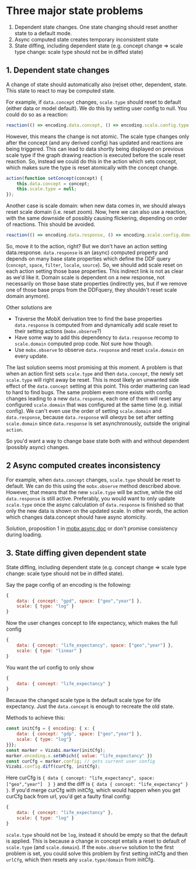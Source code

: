 # Three major state problems

 1. Dependent state changes. One state changing should reset another state to a default mode.
 1. Async computed state creates temporary inconsistent state
 2. State diffing, including dependent state (e.g. concept change => scale type change: scale type should not be in diffed state)

## 1. Dependent state changes

A change of state should automatically also (re)set other, dependent, state. This state to react to may be computed state.

For example, if `data.concept` changes, `scale.type` should reset to default (either data or model default). We do this by setting user config to null. You could do so as a reaction:

```js
reaction(() => encoding.data.concept, () => encoding.scale.config.type = null);
```
However, this means the change is not atomic. The scale type changes only after the concept (and any derived config) has updated and reactions are being triggered.
This can lead to data shortly being displayed on previous scale type if the graph drawing reaction is executed before the scale reset reaction. So, instead we could do this in the action which sets concept, which makes sure the type is reset atomically with the concept change.

```js
action(function setConcept(concept) { 
    this.data.concept = concept;
    this.scale.type = null;
});
```

Another case is scale domain: when new data comes in, we should always reset scale domain (i.e. reset zoom). Now, here we can also use a reaction, with the same downside of possibly causing flickering, depending on order of reactions. This should be avoided.

```js
reaction(() => encoding.data.response, () => encoding.scale.config.domain = null);
```

So, move it to the action, right? But we don't have an action setting data.response. `data.response` is an (async) computed property and depends on many base state properties which define the DDF query (`concept`, `space`, `filter`, `locale`, `source`). So, we should add scale reset on each action setting those base properties. This indirect link is not as clear as we'd like it. Domain scale is dependent on a new response, not necessarily on those base state properties (indirectly yes, but if we remove one of those base props from the DDFquery, they shouldn't reset scale domain anymore).

Other solutions are 
 - Traverse the MobX derivation tree to find the base properties `data.response` is computed from and dynamically add scale reset to their setting actions (`mobx.observe`?)
 - Have some way to add this dependency to `data.response` recomp to `scale.domain` computed prop code. Not sure how though.
 - Use `mobx.observe` to observe `data.response` and reset `scale.domain` on every update. 

The last solution seems most promising at this moment. A problem is that when an action first sets `scale.type` and then `data.concept`, the newly set `scale.type` will right away be reset. This is most likely an unwanted side effect of the `data.concept` setting at this point. This order mattering can lead to hard to find bugs.
The same problem even more exists with config changes leading to a new `data.response`, each one of them will reset any configured `scale.domain` that was configured at the same time (e.g. initial config). We can't even use the order of setting `scale.domain` and `data.response`, because `data.response` will *always* be set after setting `scale.domain` since `data.response` is set asynchronously, outside the original `action`.

So you'd want a way to change base state both with and without dependent (possibly async) changes.

## 2 Async computed creates inconsistency

For example, when `data.concept` changes, `scale.type` should be reset to default. We can do this using the `mobx.observe` method described above. However, that means that the new `scale.type` will be active, while the old `data.response` is still active. Preferably, you would want to only update `scale.type` once the async calculation of `data.response` is finished so that only the new data is shown on the updated scale. In other words, the action which changes data.concept should have async atomicity.

Solution, proposition 1 in [mobx async doc](mobx%20async.md) or don't promise consistency during loading.

## 3. State diffing given dependent state

State diffing, including dependent state (e.g. concept change => scale type change: scale type should not be in diffed state). 

Say the page config of an encoding is the following:

```js
{ 
    data: { concept: "gpd", space: ["geo","year"] },
    scale: { type: "log" }
}
```

Now the user changes concept to life expectancy, which makes the full config

```js
{
    data: { concept: "life_expectancy", space: ["geo","year"] },
    scale: { type: "linear" }
}
```

You want the url config to only show

```js
{
    data: { concept: "life_expectancy" }
}
```

Because the changed scale type is the default scale type for life expectancy. Just the `data.concept` is enough to recreate the old state.

Methods to achieve this:

```js
const initCfg = { encoding: { x: { 
    data: { concept: "gdp", space: ["geo","year"] }, 
    scale: { type: "log"}
}}};
const marker = Vizabi.marker(initCfg);
marker.encoding.x.setWhich({ value: "life_expectancy" })
const curCfg = marker.config; // gets current user config
Vizabi.config.diff(curCfg, initCfg);

```

Here curCfg is `{ data { concept: "life_expectancy", space: ["geo","year"]  } }` and the diff is `{ data { concept: "life_expectancy" } }`. If you'd merge curCfg with initCfg, which would happen when you get curCfg back from url, you'd get a faulty final config: 
```js
{ 
    data: { concept: "life_expectancy" }, 
    scale: { type: "log" } 
}
```

`scale.type` should not be `log`, instead it should be empty so that the default is applied. This is because a change in concept entails a reset to default of `scale.type` (and `scale.domain`). If the `mobx.observe` solution to the first problem is set, you could solve this problem by first setting initCfg and then `urlCfg`, which then resets any `scale.type/domain` from initCfg.


